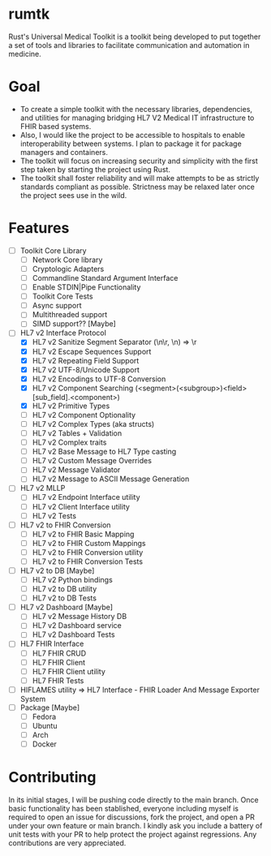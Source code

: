 # rumtk

Rust's Universal Medical Toolkit is a toolkit being developed to put together a set of tools and libraries to facilitate
communication and automation in medicine.

# Goal

+ To create a simple toolkit with the necessary libraries, dependencies, and utilities for managing bridging HL7 V2
  Medical IT infrastructure to FHIR based systems.
+ Also, I would like the project to be accessible to hospitals to enable interoperability between systems. I plan to
  package it for package managers and containers.
+ The toolkit will focus on increasing security and simplicity with the first step taken by starting the project using
  Rust.
+ The toolkit shall foster reliability and will make attempts to be as strictly standards compliant as possible.
  Strictness may be relaxed later once the project sees use in the wild.

# Features

- [ ] Toolkit Core Library
    - [ ] Network Core library
    - [ ] Cryptologic Adapters
    - [ ] Commandline Standard Argument Interface
    - [ ] Enable STDIN|Pipe Functionality
    - [ ] Toolkit Core Tests
    - [ ] Async support
    - [ ] Multithreaded support
    - [ ] SIMD support?? [Maybe]
- [ ] HL7 v2 Interface Protocol
    - [x] HL7 v2 Sanitize Segment Separator (\n\r, \n) => \r
    - [x] HL7 v2 Escape Sequences Support
    - [x] HL7 v2 Repeating Field Support
    - [x] HL7 v2 UTF-8/Unicode Support
    - [x] HL7 v2 Encodings to UTF-8 Conversion
    - [x] HL7 v2 Component Searching (\<segment\>(\<subgroup\>)\<field\>\[sub_field\].\<component\>)
    - [x] HL7 v2 Primitive Types
    - [ ] HL7 v2 Component Optionality
    - [ ] HL7 v2 Complex Types (aka structs)
    - [ ] HL7 v2 Tables + Validation
    - [ ] HL7 v2 Complex traits
    - [ ] HL7 v2 Base Message to HL7 Type casting
    - [ ] HL7 v2 Custom Message Overrides
    - [ ] HL7 v2 Message Validator
    - [ ] HL7 v2 Message to ASCII Message Generation
- [ ] HL7 v2 MLLP
    - [ ] HL7 v2 Endpoint Interface utility
    - [ ] HL7 v2 Client Interface utility
    - [ ] HL7 v2 Tests
- [ ] HL7 v2 to FHIR Conversion
    - [ ] HL7 v2 to FHIR Basic Mapping
    - [ ] HL7 v2 to FHIR Custom Mappings
    - [ ] HL7 v2 to FHIR Conversion utility
    - [ ] HL7 v2 to FHIR Conversion Tests
- [ ] HL7 v2 to DB [Maybe]
    - [ ] HL7 v2 Python bindings
    - [ ] HL7 v2 to DB utility
    - [ ] HL7 v2 to DB Tests
- [ ] HL7 v2 Dashboard [Maybe]
    - [ ] HL7 v2 Message History DB
    - [ ] HL7 v2 Dashboard service
    - [ ] HL7 v2 Dashboard Tests
- [ ] HL7 FHIR Interface
    - [ ] HL7 FHIR CRUD
    - [ ] HL7 FHIR Client
    - [ ] HL7 FHIR Client utility
    - [ ] HL7 FHIR Tests
- [ ] HIFLAMES utility => HL7 Interface - FHIR Loader And Message Exporter System
- [ ] Package [Maybe]
    - [ ] Fedora
    - [ ] Ubuntu
    - [ ] Arch
    - [ ] Docker

# Contributing

In its initial stages, I will be pushing code directly to the main branch. Once basic functionality has been stablished,
everyone including myself is required to open an issue for discussions, fork the project, and open a PR under your own
feature or main branch. I kindly ask you include a battery of unit tests with your PR to help protect the project
against regressions. Any contributions are very appreciated.
